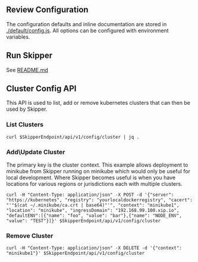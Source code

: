 ## Review Configuration

The configuration defaults and inline documentation are stored in [./default/config.js](https://github.com/concur/skipper/blob/master/default/config.js).
All options can be configured with environment variables.

## Run Skipper

See [README.md](../README.md)

## Cluster Config API

This API is used to list, add or remove kubernetes clusters that can then be used by Skipper.

### List Clusters

`curl $SkipperEndpoint/api/v1/config/cluster | jq .`

### Add\Update Cluster

The primary key is the cluster context.
This example allows deployment to minikube from Skipper running on minikube which would only be useful for local development. Where Skipper becomes useful is when you have locations for various regions or jurisdictions each with multiple clusters.

``curl -H "Content-Type: application/json" -X POST -d '{"server": "https://kubernetes", "registry": "yourlocaldockerregistry", "cacert": "'"$(cat ~/.minikube/ca.crt | base64)"'", "context": "minikube1", "location": "minikube", "ingressDomain": "192.168.99.100.xip.io", "defaultENV":[{"name": "foo", "value": "bar"},{"name": "NODE_ENV", "value": "TEST"}]}' $SkipperEndpoint/api/v1/config/cluster``

### Remove Cluster

`curl -H "Content-Type: application/json" -X DELETE -d '{"context": "minikube1"}' $SkipperEndpoint/api/v1/config/cluster`
